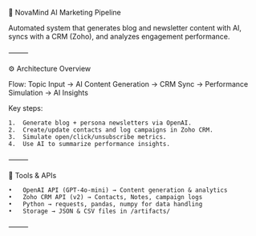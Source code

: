 🧠 NovaMind AI Marketing Pipeline

Automated system that generates blog and newsletter content with AI, syncs with a CRM (Zoho), and analyzes engagement performance.

⸻

⚙️ Architecture Overview

Flow:
Topic Input → AI Content Generation → CRM Sync → Performance Simulation → AI Insights

Key steps:

	1.	Generate blog + persona newsletters via OpenAI.
	2.	Create/update contacts and log campaigns in Zoho CRM.
	3.	Simulate open/click/unsubscribe metrics.
	4.	Use AI to summarize performance insights.

⸻

🧩 Tools & APIs

	•	OpenAI API (GPT-4o-mini) → Content generation & analytics
	•	Zoho CRM API (v2) → Contacts, Notes, campaign logs
	•	Python → requests, pandas, numpy for data handling
	•	Storage → JSON & CSV files in /artifacts/

⸻

